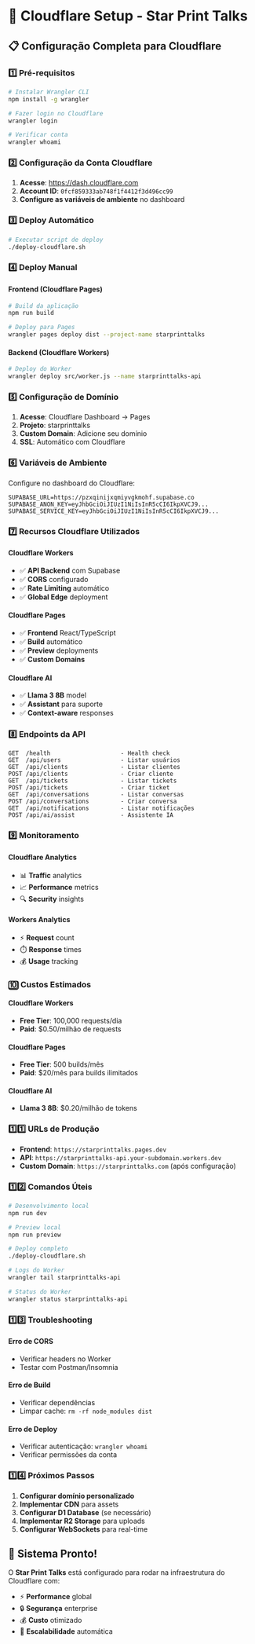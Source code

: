 # 🚀 Cloudflare Setup - Star Print Talks

## 📋 Configuração Completa para Cloudflare

### **1️⃣ Pré-requisitos**

```bash
# Instalar Wrangler CLI
npm install -g wrangler

# Fazer login no Cloudflare
wrangler login

# Verificar conta
wrangler whoami
```

### **2️⃣ Configuração da Conta Cloudflare**

1. **Acesse**: https://dash.cloudflare.com
2. **Account ID**: `0fcf859333ab748f1f4412f3d496cc99`
3. **Configure as variáveis de ambiente** no dashboard

### **3️⃣ Deploy Automático**

```bash
# Executar script de deploy
./deploy-cloudflare.sh
```

### **4️⃣ Deploy Manual**

#### **Frontend (Cloudflare Pages)**
```bash
# Build da aplicação
npm run build

# Deploy para Pages
wrangler pages deploy dist --project-name starprinttalks
```

#### **Backend (Cloudflare Workers)**
```bash
# Deploy do Worker
wrangler deploy src/worker.js --name starprinttalks-api
```

### **5️⃣ Configuração de Domínio**

1. **Acesse**: Cloudflare Dashboard → Pages
2. **Projeto**: starprinttalks
3. **Custom Domain**: Adicione seu domínio
4. **SSL**: Automático com Cloudflare

### **6️⃣ Variáveis de Ambiente**

Configure no dashboard do Cloudflare:

```env
SUPABASE_URL=https://pzxqinijxqmiyvgkmohf.supabase.co
SUPABASE_ANON_KEY=eyJhbGciOiJIUzI1NiIsInR5cCI6IkpXVCJ9...
SUPABASE_SERVICE_KEY=eyJhbGciOiJIUzI1NiIsInR5cCI6IkpXVCJ9...
```

### **7️⃣ Recursos Cloudflare Utilizados**

#### **Cloudflare Workers**
- ✅ **API Backend** com Supabase
- ✅ **CORS** configurado
- ✅ **Rate Limiting** automático
- ✅ **Global Edge** deployment

#### **Cloudflare Pages**
- ✅ **Frontend** React/TypeScript
- ✅ **Build** automático
- ✅ **Preview** deployments
- ✅ **Custom Domains**

#### **Cloudflare AI**
- ✅ **Llama 3 8B** model
- ✅ **Assistant** para suporte
- ✅ **Context-aware** responses

### **8️⃣ Endpoints da API**

```
GET  /health                    - Health check
GET  /api/users                 - Listar usuários
GET  /api/clients               - Listar clientes
POST /api/clients               - Criar cliente
GET  /api/tickets               - Listar tickets
POST /api/tickets               - Criar ticket
GET  /api/conversations         - Listar conversas
POST /api/conversations         - Criar conversa
GET  /api/notifications         - Listar notificações
POST /api/ai/assist             - Assistente IA
```

### **9️⃣ Monitoramento**

#### **Cloudflare Analytics**
- 📊 **Traffic** analytics
- 📈 **Performance** metrics
- 🔍 **Security** insights

#### **Workers Analytics**
- ⚡ **Request** count
- ⏱️ **Response** times
- 💰 **Usage** tracking

### **🔟 Custos Estimados**

#### **Cloudflare Workers**
- **Free Tier**: 100,000 requests/dia
- **Paid**: $0.50/milhão de requests

#### **Cloudflare Pages**
- **Free Tier**: 500 builds/mês
- **Paid**: $20/mês para builds ilimitados

#### **Cloudflare AI**
- **Llama 3 8B**: $0.20/milhão de tokens

### **1️⃣1️⃣ URLs de Produção**

- **Frontend**: `https://starprinttalks.pages.dev`
- **API**: `https://starprinttalks-api.your-subdomain.workers.dev`
- **Custom Domain**: `https://starprinttalks.com` (após configuração)

### **1️⃣2️⃣ Comandos Úteis**

```bash
# Desenvolvimento local
npm run dev

# Preview local
npm run preview

# Deploy completo
./deploy-cloudflare.sh

# Logs do Worker
wrangler tail starprinttalks-api

# Status do Worker
wrangler status starprinttalks-api
```

### **1️⃣3️⃣ Troubleshooting**

#### **Erro de CORS**
- Verificar headers no Worker
- Testar com Postman/Insomnia

#### **Erro de Build**
- Verificar dependências
- Limpar cache: `rm -rf node_modules dist`

#### **Erro de Deploy**
- Verificar autenticação: `wrangler whoami`
- Verificar permissões da conta

### **1️⃣4️⃣ Próximos Passos**

1. **Configurar domínio personalizado**
2. **Implementar CDN** para assets
3. **Configurar D1 Database** (se necessário)
4. **Implementar R2 Storage** para uploads
5. **Configurar WebSockets** para real-time

## 🎉 **Sistema Pronto!**

O **Star Print Talks** está configurado para rodar na infraestrutura do Cloudflare com:
- ⚡ **Performance** global
- 🔒 **Segurança** enterprise
- 💰 **Custo** otimizado
- 🚀 **Escalabilidade** automática
